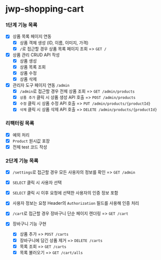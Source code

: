 # jwp-shopping-cart

### 1단계 기능 목록

- [x] 상품 목록 페이지 연동
    - [x] 상품 객체 생성 (ID, 이름, 이미지, 가격)
    - [x] `/`로 접근할 경우 상품 목록 페이지 조회 => `GET /`

- [x] 상품 관리 CRUD API 작성
    - [x] 상품 생성
    - [x] 상품 목록 조회
    - [x] 상품 수정
    - [x] 상품 삭제

- [x] 관리자 도구 페이지 연동 `/admin`
    - [x] `/admin`로 접근할 경우 전체 상품 조회 => `GET /admin/products`
    - [x] `상품 추가` 클릭 시 상품 생성 API 호출 => `POST /admin/products`
    - [x] `수정` 클릭 시 상품 수정 API 호출 => `PUT /admin/products/{productId}`
    - [x] `삭제` 클릭 시 상품 삭제 API 호출 => `DELETE /admin/products/{productId}`

### 리팩터링 목록

- [x] 예외 처리
- [x] `Product` 원시값 포장
- [x] 전체 test 코드 작성

### 2단계 기능 목록

- [x] `/settings`로 접근할 경우 모든 사용자의 정보를 확인 => `GET /admin`
- [x] `SELECT` 클릭 시 사용자 선택
- [x] `SELECT` 클릭 시 이후 요청에 선택한 사용자의 인증 정보 포함
- [x] 사용자 정보는 요청 Header의 `Authorization` 필드를 사용해 인증 처리

- [x] `/cart`로 접근할 경우 장바구니 단순 페이지 렌더링 => `GET /cart`

- [x] 장바구니 기능 구현
    - [x] 상품 추가 => `POST /carts`
    - [x] 장바구니에 담긴 상품 제거 => `DELETE /carts`
    - [x] 목록 조회 => `GET /carts`
    - [x] 목록 불러오기 => `GET /cart/alls`
